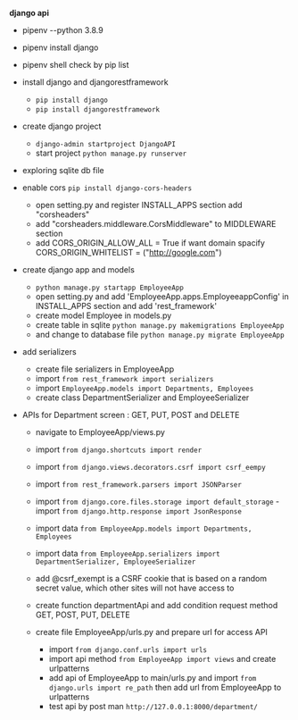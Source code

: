 **django api**

- pipenv --python 3.8.9

- pipenv install django

- pipenv shell check by pip list

- install django and djangorestframework

  - `pip install django`
  - `pip install djangorestframework`

- create django project

  - `django-admin startproject DjangoAPI`
  - start project `python manage.py runserver`

- exploring sqlite db file

- enable cors `pip install django-cors-headers`

  - open setting.py and register INSTALL_APPS section add "corsheaders"
  - add "corsheaders.middleware.CorsMiddleware" to MIDDLEWARE section
  - add CORS_ORIGIN_ALLOW_ALL = True if want domain spacify CORS_ORIGIN_WHITELIST = ("http://google.com")

- create django app and models

  - `python manage.py startapp EmployeeApp`
  - open setting.py and add 'EmployeeApp.apps.EmployeeappConfig' in INSTALL_APPS section and add 'rest_framework'
  - create model Employee in models.py
  - create table in sqlite `python manage.py makemigrations EmployeeApp`
  - and change to database file `python manage.py migrate EmployeeApp`

- add serializers

  - create file serializers in EmployeeApp
  - import `from rest_framework import serializers`
  - import `EmployeeApp.models import Departments, Employees`
  - create class DepartmentSerializer and EmployeeSerializer

- APIs for Department screen : GET, PUT, POST and DELETE

  - navigate to EmployeeApp/views.py
  - import `from django.shortcuts import render`
  - import `from django.views.decorators.csrf import csrf_eempy`
  - import `from rest_framework.parsers import JSONParser`
  - import `from django.core.files.storage import default_storage`
    -import `from django.http.response import JsonResponse`

  - import data `from EmployeeApp.models import Departments, Employees`
  - import data `from EmployeeApp.serializers import DepartmentSerializer, EmployeeSerializer`

  - add @csrf_exempt is a CSRF cookie that is based on a random secret value, which other sites will not have access to

  - create function departmentApi and add condition request method GET, POST, PUT, DELETE

  - create file EmployeeApp/urls.py and prepare url for access API
    - import `from django.conf.urls import urls`
    - import api method `from EmployeeApp import views` and create urlpatterns
    - add api of EmployeeApp to main/urls.py and import `from django.urls import re_path` then add url from EmployeeApp to urlpatterns
    - test api by post man `http://127.0.0.1:8000/department/`
